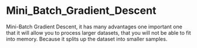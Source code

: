 # Mini_Batch_Gradient_Descent
Mini-Batch Gradient Descent, it has many advantages one important one that it will allow you to process larger datasets, that you will not be able to fit into memory. Because it splits up the dataset into smaller samples.   
